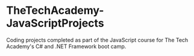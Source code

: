 # TheTechAcademy-JavaScriptProjects
Coding projects completed as part of the JavaScript course for The Tech Academy's C# and .NET Framework boot camp.
